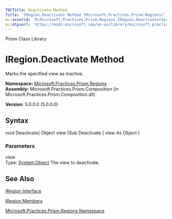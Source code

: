 ```yaml
---
TOCTitle: Deactivate Method
Title: 'IRegion.Deactivate Method (Microsoft.Practices.Prism.Regions)'
ms:assetid: 'M:Microsoft.Practices.Prism.Regions.IRegion.Deactivate(System.Object)'
ms:mtpsurl: 'https://msdn.microsoft.com/en-us/library/microsoft.practices.prism.regions.iregion.deactivate(v=pandp.50)'
---
```


Prism Class Library

IRegion.Deactivate Method
=============================

Marks the specified view as inactive.

**Namespace:** [Microsoft.Practices.Prism.Regions](https://msdn.microsoft.com/library/microsoft.practices.prism.regions)
**Assembly:** Microsoft.Practices.Prism.Composition (in Microsoft.Practices.Prism.Composition.dll)

**Version:** 5.0.0.0 (5.0.0.0)

## Syntax


void Deactivate( Object view )Sub Deactivate ( view As Object )

### Parameters

view  
Type: [System.Object](http://msdn.microsoft.com/en-us/library/e5kfa45b)
The view to deactivate.

See Also
--------


[IRegion Interface](https://msdn.microsoft.com/library/microsoft.practices.prism.regions.iregion)

[IRegion Members](https://msdn.microsoft.com/allmembers.t:microsoft.practices.prism.regions.iregion)

[Microsoft.Practices.Prism.Regions Namespace](https://msdn.microsoft.com/library/microsoft.practices.prism.regions)
